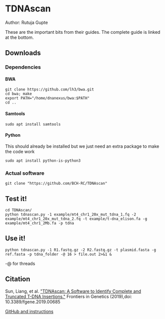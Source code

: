 ﻿# TDNAscan
Author: Rutuja Gupte  

These are the important bits from their guides. The complete guide is linked at the bottom.

## Downloads

### Dependencies

#### BWA
```
git clone https://github.com/lh3/bwa.git
cd bwa; make
export PATH="/home/dnanexus/bwa:$PATH"
cd ..
```

#### Samtools
```
sudo apt install samtools
```

#### Python

This should already be installed but we just need an extra package to make the code work
```
sudo apt install python-is-python3
```


### Actual software

```
git clone "https://github.com/BCH-RC/TDNAscan"
```

## Test it!
```
cd TDNAscan/
python tdnascan.py -1 example/mt4_chr1_20x_mut_tdna_1.fq -2 example/mt4_chr1_20x_mut_tdna_2.fq -t example/t-dna_elison.fa -g example/mt4_chr1_2Mb.fa -p tdna
```

## Use it!

```
python tdnascan.py -1 R1.fastq.gz -2 R2.fastq.gz -t plasmid.fasta -g ref.fasta -p tdna_folder -@ 16 > file.out 2>&1 &
```

-@ for threads

## Citation

Sun, Liang, et al. ["TDNAscan: A Software to Identify Complete and Truncated T-DNA Insertions."](https://www.frontiersin.org/journals/genetics/articles/10.3389/fgene.2019.00685/full) Frontiers in Genetics (2019),doi: 10.3389/fgene.2019.00685

[GitHub and instructions](https://github.com/BCH-RC/TDNAscan)